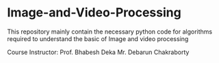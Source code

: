 # Image-and-Video-Processing
This repository mainly contain the necessary python code for algorithms required to understand the basic of Image and video processing


Course Instructor:
Prof. Bhabesh Deka
Mr. Debarun Chakraborty
